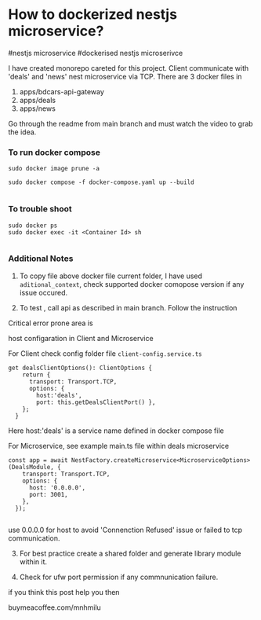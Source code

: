 # How to dockerized nestjs microservice?

#nestjs microservice #dockerised nestjs microserivce

I have created monorepo careted for this project. Client communicate with 'deals' and 'news' nest microservice via TCP. There are 3 docker files in 

1) apps/bdcars-api-gateway 
2) apps/deals
3) apps/news


Go through the readme from main branch and must watch the video to grab the idea. 


### To run docker compose 

```
sudo docker image prune -a

sudo docker compose -f docker-compose.yaml up --build


```

### To trouble shoot 

```
sudo docker ps
sudo docker exec -it <Container Id> sh


```

### Additional Notes

1) To copy file above docker file current folder, I have used `aditional_context`, check supported docker comopose version if any issue occured.

2) To test , call api as described in main branch. Follow the instruction

Critical error prone area is 

host configaration in Client and Microservice

For Client check config folder file `client-config.service.ts`

```
get dealsClientOptions(): ClientOptions {
    return {
      transport: Transport.TCP,
      options: {
        host:'deals',
        port: this.getDealsClientPort() },
    };
  }

```

Here host:'deals' is a service name defined in docker compose file


For Microservice, see example main.ts file within deals microservice

```
const app = await NestFactory.createMicroservice<MicroserviceOptions>(DealsModule, {
    transport: Transport.TCP,
    options: { 
      host: '0.0.0.0',
      port: 3001,
    },
  });


```

use 0.0.0.0 for host to avoid 'Connenction Refused' issue or failed to tcp communication. 

3) For best practice create a shared folder and generate library module within it. 

4) Check for ufw port permission if any commnunication failure. 


if you think this post help you then 



buymeacoffee.com/mnhmilu
